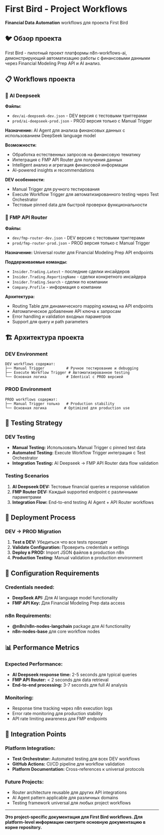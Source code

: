 # First Bird - Project Workflows

**Financial Data Automation** workflows для проекта First Bird

## 🐦 Обзор проекта

First Bird - пилотный проект платформы n8n-workflows-ai, демонстрирующий автоматизацию работы с финансовыми данными через Financial Modeling Prep API и AI анализ.

## 📋 Workflows проекта

### 🤖 **AI Deepseek** 
**Файлы:**
- `dev/ai-deepseek-dev.json` - DEV версия с тестовыми триггерами
- `prod/ai-deepseek-prod.json` - PROD версия только с Manual Trigger

**Назначение:** AI Agent для анализа финансовых данных с использованием DeepSeek language model

**Возможности:**
- Обработка естественных запросов на финансовую тематику
- Интеграция с FMP API Router для получения данных
- Intelligent анализ и агрегация финансовой информации
- AI-powered insights и recommendations

**DEV особенности:**
- Manual Trigger для ручного тестирования
- Execute Workflow Trigger для автоматизированного testing через Test Orchestrator
- Тестовые pinned data для быстрой проверки функциональности

### 🔗 **FMP API Router**
**Файлы:**
- `dev/fmp-router-dev.json` - DEV версия с тестовыми триггерами
- `prod/fmp-router-prod.json` - PROD версия только с Manual Trigger

**Назначение:** Universal router для Financial Modeling Prep API endpoints

**Поддерживаемые команды:**
- `Insider.Trading.Latest` - последние сделки инсайдеров
- `Insider.Trading.ReportingName` - сделки конкретного инсайдера
- `Insider.Trading.Search` - сделки по компании
- `Company.Profile` - информация о компании

**Архитектура:**
- Routing Table для динамического mapping команд на API endpoints
- Автоматическое добавление API ключа к запросам
- Error handling и validation входных параметров
- Support для query и path parameters

## 🏗️ Архитектура проекта

### DEV Environment
```
DEV workflows содержат:
├── Manual Trigger          # Ручное тестирование и debugging
├── Execute Workflow Trigger # Автоматизированное testing
└── Основная логика         # Identical с PROD версией
```

### PROD Environment  
```
PROD workflows содержат:
├── Manual Trigger только   # Production stability
└── Основная логика        # Optimized для production use
```

## 🧪 Testing Strategy

### DEV Testing
- **Manual Testing:** Использовать Manual Trigger с pinned test data
- **Automated Testing:** Execute Workflow Trigger интеграция с Test Orchestrator
- **Integration Testing:** AI Deepseek → FMP API Router data flow validation

### Testing Scenarios
1. **AI Deepseek DEV:** Тестовые financial queries и response validation
2. **FMP Router DEV:** Каждый supported endpoint с различными параметрами
3. **Integration Flow:** End-to-end testing AI Agent + API Router workflows

## 🚀 Deployment Process

### DEV → PROD Migration
1. **Test в DEV:** Убедиться что все tests проходят
2. **Validate Configuration:** Проверить credentials и settings
3. **Deploy в PROD:** Import JSON файлов в production n8n
4. **Production Testing:** Manual validation в production environment

## 🔧 Configuration Requirements

### Credentials needed:
- **DeepSeek API:** Для AI language model functionality
- **FMP API Key:** Для Financial Modeling Prep data access

### n8n Requirements:
- **@n8n/n8n-nodes-langchain** package для AI functionality
- **n8n-nodes-base** для core workflow nodes

## 📊 Performance Metrics

### Expected Performance:
- **AI Deepseek response time:** 2-5 seconds для typical queries
- **FMP API Router:** < 2 seconds для data retrieval
- **End-to-end processing:** 3-7 seconds для full AI analysis

### Monitoring:
- Response time tracking через n8n execution logs
- Error rate monitoring для production stability
- API rate limiting awareness для FMP endpoints

## 🔗 Integration Points

### Platform Integration:
- **Test Orchestrator:** Automated testing для всех DEV workflows
- **GitHub Actions:** CI/CD pipeline для workflow validation
- **Platform Documentation:** Cross-references к universal protocols

### Future Projects:
- Router architecture reusable для других API integrations
- AI Agent pattern applicable для различных domains
- Testing framework universal для любых project workflows

---

**Это project-specific документация для First Bird workflows. Для platform-level информации смотрите основную документацию в корне repository.**